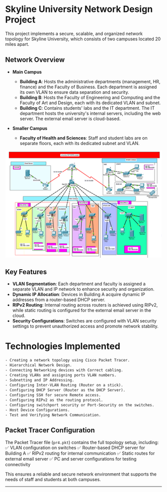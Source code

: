 

# Skyline University Network Design Project

This project implements a secure, scalable, and organized network topology for Skyline University, which consists of two campuses located 20 miles apart.

## Network Overview

* **Main Campus**

  * **Building A**: Hosts the administrative departments (management, HR, finance) and the Faculty of Business. Each department is assigned its own VLAN to ensure data separation and security.
  * **Building B**: Hosts the Faculty of Engineering and Computing and the Faculty of Art and Design, each with its dedicated VLAN and subnet.
  * **Building C**: Contains students' labs and the IT department. The IT department hosts the university's internal servers, including the web server. The external email server is cloud-based.

* **Smaller Campus**

  * **Faculty of Health and Sciences**: Staff and student labs are on separate floors, each with its dedicated subnet and VLAN.
    
 ![Netzwerkdiagramm](ciscopic4.png)
## Key Features

* **VLAN Segmentation**: Each department and faculty is assigned a separate VLAN and IP network to enhance security and organization.
* **Dynamic IP Allocation**: Devices in Building A acquire dynamic IP addresses from a router-based DHCP server.
* **RIPv2 Routing**: Internal routing across routers is achieved using RIPv2, while static routing is configured for the external email server in the cloud.
* **Security Configurations**: Switches are configured with VLAN security settings to prevent unauthorized access and promote network stability.

 # Technologies Implemented

    - Creating a network topology using Cisco Packet Tracer.
    - Hierarchical Network Design.
    - Connecting Networking devices with Correct cabling.
    - Creating VLANs and assigning ports VLAN numbers.
    - Subnetting and IP Addressing.
    - Configuring Inter-VLAN Routing (Router on a stick).
    - Configuring DHCP Server (Router as the DHCP Server).
    - Configuring SSH for secure Remote access.
    - Configuring RIPv2 as the routing protocol.
    - Configuring switchport security or Port-Security on the switches.
    - Host Device Configurations.
    - Test and Verifying Network Communication.





## Packet Tracer Configuration

The Packet Tracer file (`pr4.pkt`) contains the full topology setup, including:
✅ VLAN configuration on switches
✅ Router-based DHCP server for Building A
✅ RIPv2 routing for internal communication
✅ Static routes for external email server
✅ PC and server configurations for testing connectivity

This ensures a reliable and secure network environment that supports the needs of staff and students at both campuses.

---

